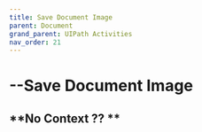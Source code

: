 ```yaml
---
title: Save Document Image
parent: Document
grand_parent: UIPath Activities
nav_order: 21
---
```


# --Save Document Image

## \*\*No Context ?? \*\*
